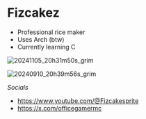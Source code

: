 # Fizcakez 
* Professional rice maker
* Uses Arch (btw)
* Currently learning C

![20241105_20h31m50s_grim](https://github.com/user-attachments/assets/72071fd1-a2ae-4a25-a64c-025b9d399eb3)

![20240910_20h39m56s_grim](https://github.com/user-attachments/assets/e5829a66-77ab-4d8d-a9c5-e626721a4687)




*Socials*
* https://www.youtube.com/@Fizcakesprite
* https://x.com/officegamermc
